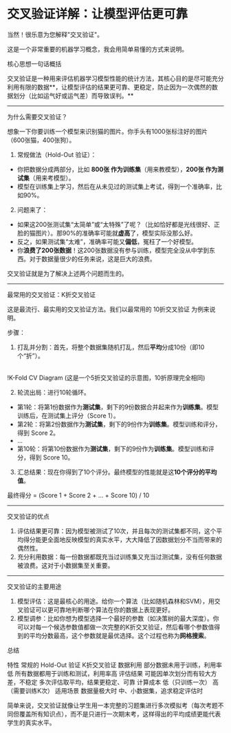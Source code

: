 # 交叉验证详解：让模型评估更可靠

当然！很乐意为您解释"交叉验证"。

这是一个非常重要的机器学习概念，我会用简单易懂的方式来说明。

核心思想一句话概括

交叉验证是一种用来评估机器学习模型性能的统计方法，其核心目的是尽可能充分利用有限的数据**，让模型评估的结果更可靠、更稳定，防止因为一次偶然的数据划分（比如运气好或运气差）而导致误判。**


---

为什么需要交叉验证？

想象一下你要训练一个模型来识别猫的图片。你手头有1000张标注好的图片（600张猫，400张狗）。

1. 常规做法（Hold-Out 验证）：
  - 你把数据分成两部分，比如 **800张 作为训练集**（用来教模型），**200张 作为测试集**（用来考模型）。
  - 模型在训练集上学习，然后在从未见过的测试集上考试，得到一个准确率，比如90%。
    
2. 问题来了：
  - 如果这200张测试集“太简单”或“太特殊”了呢？（比如恰好都是光线很好、正脸的猫图片）。那90%的准确率可能就**虚高**了，模型实际没那么好。
  - 反之，如果测试集“太难”，准确率可能又**偏低**，冤枉了一个好模型。
  - 你**浪费了200张数据**！这200张数据没有参与训练，模型完全没从中学到东西。对于数据量很少的任务来说，这是巨大的浪费。
    
交叉验证就是为了解决上述两个问题而生的。


---

最常用的交叉验证：K折交叉验证

这是最流行、最实用的交叉验证方法。我们以最常用的 10折交叉验证 为例来说明。

步骤：

1. 打乱并分割：首先，将整个数据集随机打乱，然后**平均**分成10份（即10个“折”）。
<br>
!K-Fold CV Diagram
(这是一个5折交叉验证的示意图，10折原理完全相同)
  
2. 轮流出局：进行10轮循环。
  - 第1轮：将第1份数据作为**测试集**，剩下的9份数据合并起来作为**训练集**。模型训练后，在测试集上评分（Score 1）。
  - 第2轮：将第2份数据作为**测试集**，剩下的9份作为**训练集**。模型训练和评分，得到 Score 2。
  - ...
  - 第10轮：将第10份数据作为**测试集**，剩下的9份作为**训练集**。模型训练和评分，得到 Score 10。
    
3. 汇总结果：现在你得到了10个评分。最终模型的性能就是这**10个评分的平均值**。
  
  最终得分 = (Score 1 + Score 2 + ... + Score 10) / 10
  

---

交叉验证的优点

1. 评估结果更可靠：因为模型被测试了10次，并且每次的测试集都不同，这个平均得分能更全面地反映模型的真实水平，大大降低了因数据划分不当而带来的偶然性。
2. 充分利用数据：每一份数据都既充当过训练集又充当过测试集，没有任何数据被浪费。这对于小数据集至关重要。
  

---

交叉验证的主要用途

1. 模型评估：这是最核心的用途。给你一个算法（比如随机森林和SVM），用交叉验证可以更可靠地判断哪个算法在你的数据上表现更好。
2. 模型调参：比如你想为模型选择一个最好的参数（如决策树的最大深度）。你可以对每一个候选参数值都做一次完整的K折交叉验证，然后看哪个参数值得到的平均分数最高，这个参数就是最优选择。这个过程也称为**网格搜索**。
  
总结

特性
常规的 Hold-Out 验证
K折交叉验证
数据利用
部分数据未用于训练，利用率低
所有数据都用于训练和测试，利用率高
评估结果
可能因单次划分而有较大方差，不稳定
多次评估取平均，结果更稳定、可靠
计算成本
低（只训练一次）
高（需要训练K次）
适用场景
数据量极大时
中、小数据集，追求稳定评估时

简单来说，交叉验证就像让学生用一本完整的习题集进行多次模拟考（每次考题不同但覆盖所有知识点），而不是只进行一次期末考，这样得出的平均成绩更能代表学生的真实水平。